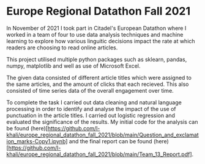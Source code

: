 # Europe Regional Datathon Fall 2021

In November of 2021 I took part in Citadel's European Datathon where I worked in a team of four to use data analysis techniques and machine learning to explore how various linguitic decisions impact the rate at which readers are choosing to read online articles.

This project utilised multiple python packages such as sklearn, pandas, numpy, matplotlib and well as use of Microsoft Excel.

The given data consisted of different article titles which were assigned to the same articles, and the amount of clicks that each recieved. This also consisted of time series data of the overall engagement over time.

To complete the task I carried out data cleaning and natural language processing in order to identify and analyse the impact of the use of punctuation in the article titles. I carried out logistic regression and evaluated the significance of the results. My initial code for the analysis can be found (here)[https://github.com/l-khali/europe_regional_datathon_fall_2021/blob/main/Question_and_exclamation_marks-Copy1.ipynb] and the final report can be found (here)[https://github.com/l-khali/europe_regional_datathon_fall_2021/blob/main/Team_13_Report.pdf].
